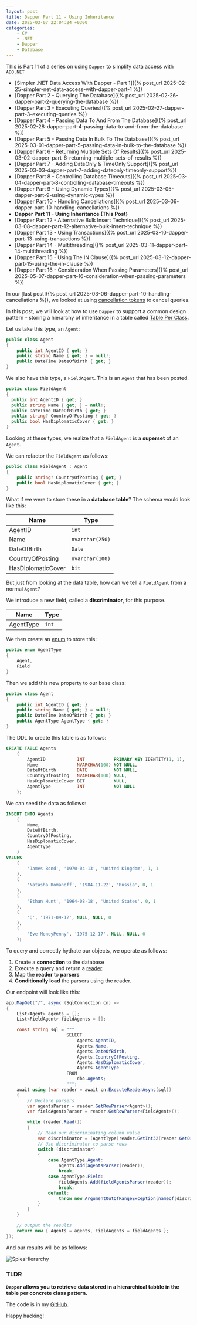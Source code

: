 ```yaml
---
layout: post
title: Dapper Part 11 - Using Inheritance
date: 2025-03-07 22:04:24 +0300
categories:
    - C#
    - .NET
    - Dapper
    - Database
---
```


This is Part 11 of a series on using `Dapper` to simplify data access with `ADO.NET`

* [Simpler .NET Data Access With Dapper - Part 1]({% post_url 2025-02-25-simpler-net-data-access-with-dapper-part-1 %})
* [Dapper Part 2 - Querying The Database]({% post_url 2025-02-26-dapper-part-2-querying-the-database %})
* [Dapper Part 3 - Executing Queries]({% post_url 2025-02-27-dapper-part-3-executing-queries %})
* [Dapper Part 4 - Passing Data To And From The Database]({% post_url 2025-02-28-dapper-part-4-passing-data-to-and-from-the-database %})
* [Dapper Part 5 - Passing Data In Bulk To The Database]({% post_url 2025-03-01-dapper-part-5-passing-data-in-bulk-to-the-database %})
* [Dapper Part 6 - Returning Multiple Sets Of Results]({% post_url 2025-03-02-dapper-part-6-returning-multiple-sets-of-results %})
* [Dapper Part 7 - Adding DateOnly & TimeOnly Support]({% post_url 2025-03-03-dapper-part-7-adding-dateonly-timeonly-support%})
* [Dapper Part 8 - Controlling Database Timeouts]({% post_url 2025-03-04-dapper-part-8-controlling-database-timeouts %})
* [Dapper Part 9 - Using Dynamic Types]({% post_url 2025-03-05-dapper-part-9-using-dynamic-types %})
* [Dapper Part 10 - Handling Cancellations]({% post_url 2025-03-06-dapper-part-10-handling-cancellations %})
* **Dapper Part 11 - Using Inheritance (This Post)**
* [Dapper Part 12 - Alternative Bulk Insert Technique]({% post_url 2025-03-08-dapper-part-12-alternative-bulk-insert-technique %})
* [Dapper Part 13 - Using Transactions]({% post_url 2025-03-10-dapper-part-13-using-transactions %})
* [Dapper Part 14 - Multithreading]({% post_url 2025-03-11-dapper-part-14-multithreading %})
* [Dapper Part 15 - Using The IN Clause]({% post_url 2025-03-12-dapper-part-15-using-the-in-clause %})
* [Dapper Part 16 - Consideration When Passing Parameters]({% post_url 2025-05-07-dapper-part-16-consideration-when-passing-parameters %})

In our [last post]({% post_url 2025-03-06-dapper-part-10-handling-cancellations %}), we looked at using [cancellation tokens](https://learn.microsoft.com/en-us/dotnet/api/system.threading.cancellationtoken?view=net-9.0) to cancel queries.

In this post, we will look at how to use `Dapper` to support a common design pattern - storing a hierarchy of inheritance in a table called [Table Per Class](https://www.tutorialspoint.com/what-are-various-inheritance-mapping-strategies-available-in-hibernate).

Let us take this type, an `Agent`:

```c#
public class Agent
{
    public int AgentID { get; }
    public string Name { get; } = null!;
    public DateTime DateOfBirth { get; }
}
```

We also have this type, a `FieldAgent`. This is an `Agent` that has been posted.

```c#
public class FieldAgent
{
  public int AgentID { get; }
  public string Name { get; } = null!;
  public DateTime DateOfBirth { get; }
  public string? CountryOfPosting { get; }
  public bool HasDiplomaticCover { get; }
}
```

Looking at these types, we realize that a `FieldAgent` is a **superset** of an `Agent`.

We can refactor the `FieldAgent` as follows:

```c#
public class FieldAgent : Agent
{
    public string? CountryOfPosting { get; }
    public bool HasDiplomaticCover { get; }
}
```

What if we were to store these in a **database table**? The schema would look like this:

| Name               | Type            |
| ------------------ | --------------- |
| AgentID            | `int`           |
| Name               | `nvarchar(250)` |
| DateOfBirth        | `Date`          |
| CountryOfPosting   | `nvarchar(100)` |
| HasDiplomaticCover | `bit`           |

But just from looking at the data table, how can we tell a `FieldAgent` from a normal `Agent`?

We introduce a new field, called a **discriminator**, for this purpose.

| Name               | Type            |
| ------------------ | --------------- |
| AgentType            | `int`          |

We then create an [enum](https://learn.microsoft.com/en-us/dotnet/csharp/language-reference/builtin-types/enum) to store this:

```c#
public enum AgentType
{
    Agent,
    Field
}
```

Then we add this new property to our base class:

```c#
public class Agent
{
    public int AgentID { get; }
    public string Name { get; } = null!;
    public DateTime DateOfBirth { get; }
    public AgentType AgentType { get; }
}
```

The DDL to create this table is as follows:

```sql
CREATE TABLE Agents
    (
        AgentID            INT           PRIMARY KEY IDENTITY(1, 1),
        Name               NVARCHAR(100) NOT NULL,
        DateOfBirth        DATE          NOT NULL,
        CountryOfPosting   NVARCHAR(100) NULL,
        HasDiplomaticCover BIT           NULL,
        AgentType          INT           NOT NULL
    );
```

We can seed the data as follows:

```sql
INSERT INTO Agents
    (
        Name,
        DateOfBirth,
        CountryOfPosting,
        HasDiplomaticCover,
        AgentType
    )
VALUES
    (
        'James Bond', '1970-04-13', 'United Kingdom', 1, 1
    ),
    (
        'Natasha Romanoff', '1984-11-22', 'Russia', 0, 1
    ),
    (
        'Ethan Hunt', '1964-08-18', 'United States', 0, 1
    ),
    (
        'Q', '1971-09-12', NULL, NULL, 0
    ),
    (
        'Eve MoneyPenny', '1975-12-17', NULL, NULL, 0
    );
```

To query and correctly hydrate our objects, we operate as follows:

1. Create a **connection** to the database
2. Execute a query and return a [reader](https://learn.microsoft.com/en-us/dotnet/api/system.data.common.dbdatareader?view=net-9.0)
3. Map the **reader** to **parsers**
4. **Conditionally load** the parsers using the reader.

Our endpoint will look like this:

```c#
app.MapGet("/", async (SqlConnection cn) =>
{
    List<Agent> agents = [];
    List<FieldAgent> fieldAgents = [];

    const string sql = """
                       SELECT
                           Agents.AgentID,
                           Agents.Name,
                           Agents.DateOfBirth,
                           Agents.CountryOfPosting,
                           Agents.HasDiplomaticCover,
                           Agents.AgentType
                       FROM
                           dbo.Agents;
                       """;
    await using (var reader = await cn.ExecuteReaderAsync(sql))
    {
        // Declare parsers
        var agentsParser = reader.GetRowParser<Agent>();
        var fieldAgentsParser = reader.GetRowParser<FieldAgent>();

        while (reader.Read())
        {
            // Read our discriminating column value
            var discriminator = (AgentType)reader.GetInt32(reader.GetOrdinal(nameof(AgentType)));
            // Use discriminator to parse rows
            switch (discriminator)
            {
                case AgentType.Agent:
                    agents.Add(agentsParser(reader));
                    break;
                case AgentType.Field:
                    fieldAgents.Add(fieldAgentsParser(reader));
                    break;
                default:
                    throw new ArgumentOutOfRangeException(nameof(discriminator), "Invalid agent type");
            }
        }
    }

    // Output the results
    return new { Agents = agents, FieldAgents = fieldAgents };
});
```

And our results will be as follows:

![SpiesHierarchy](../images/2025/03/SpiesHierarchy.png)

### TLDR

**`Dapper` allows you to retrieve data stored in a hierarchical tabble in the table per concrete class pattern.**

The code is in my [GitHub](https://github.com/conradakunga/BlogCode/tree/master/2025-03-07%20-%20Dapper%20Part%2011).

Happy hacking!
